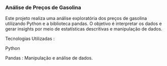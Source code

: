 ### Análise de Preços de Gasolina

Este projeto realiza uma análise exploratória dos preços de gasolina utilizando Python e a biblioteca pandas. O objetivo é interpretar os dados e gerar insights por meio de estatísticas descritivas e manipulação de dados.

Tecnologias Utilizadas : 

Python

Pandas : Manipulação e análise de dados.
